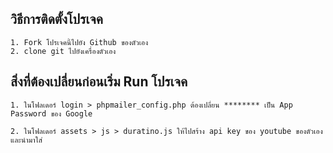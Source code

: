 ## วิธีการติดตั้งโปรเจค
    1. Fork โปรเจคนี้ไปยัง Github ของตัวเอง
    2. clone git ไปยังเครื่องตัวเอง

## สิ่งที่ต้องเปลี่ยนก่อนเริ่ม Run โปรเจค
    1. ในโฟลเดอร์ login > phpmailer_config.php ต้องเปลี่ยน ******** เป็น App Password ของ Google

    2. ในโฟลเดอร์ assets > js > duratino.js ให้ไปสร้าง api key ของ youtube ของตัวเองและนำมาใส่